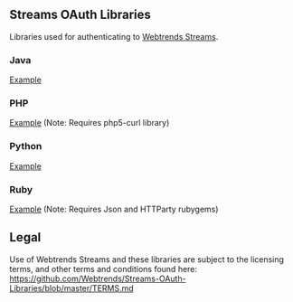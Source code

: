 Streams OAuth Libraries
-----------------------

Libraries used for authenticating to [Webtrends Streams](http://webtrends.com/streams/).


### Java

[Example](https://github.com/Webtrends/Streams-OAuth-Libraries/blob/master/java/TokenRequest/src/main/java/com/webtrends/client/authentication/Example.java)


### PHP

[Example](https://github.com/Webtrends/Streams-OAuth-Libraries/blob/master/php5/example.php)
(Note: Requires php5-curl library)


### Python

[Example](https://github.com/Webtrends/Streams-OAuth-Libraries/blob/master/python/example.py)


### Ruby

[Example](https://github.com/Webtrends/Streams-OAuth-Libraries/blob/master/ruby/example.rb)
(Note: Requires Json and HTTParty rubygems)


Legal
-----------------------
Use of Webtrends Streams and these libraries are subject to the licensing terms, and other terms and conditions found here: https://github.com/Webtrends/Streams-OAuth-Libraries/blob/master/TERMS.md